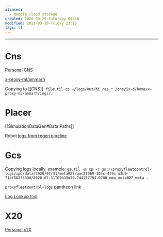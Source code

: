 ```yaml
---
aliases:
  - google cloud storage
created: 2020-09-26-Saturday 09:40
modified: 2023-03-10-Friday 23:15
tags: []
---
```



---

# Cns

[Personal CNS](https://cnsviewer.corp.google.com/cns/is-d/home/ammarh/sim_nfov/)

[x-proxy-ml/ammarh](https://cnsviewer.corp.google.com/cns/ix-d/home/x-proxy-ml/ammarh/)

Copying to [[CNS]]: `fileutil cp ~/logs/out/hi_res_* /cns/ix-d/home/x-proxy-ml/ammarh/imgs/.`

# Placer

[[SimulationDataGen#Data Paths]]

Robot [logs from regen pipeline](https://cnsviewer.corp.google.com/placer/prod/home/x-proxy-logs/robot_logs/ipc/data/2020/07/31/meta027/aac27069-10ec-4f9c-a3b9-71af582f3330/2020-07-31T09h39m29.744177794-0700_mma_meta027_meta/)

# Gcs

Copying logs locally, example: `gsutil -m cp -r gs://proxyfleetcontrol-logs/ipc/data/2020/07/31/meta027/aac27069-10ec-4f9c-a3b9-71af582f3330/2020-07-31T09h39m29.744177794-0700_mma_meta027_meta .`

`proxyfleetcontrol-logs` [pantheon link](https://pantheon.corp.google.com/storage/browser/proxyfleetcontrol-logs/ipc/data/2020/07/31/meta027/aac27069-10ec-4f9c-a3b9-71af582f3330/2020-07-31T09h39m29.744177794-0700_mma_meta027_meta;tab=objects?pli=1&prefix=&forceOnObjectsSortingFiltering=false)

[Log Lookup tool](https://x-proxy-flock.googleplex.com/logs_timeline/?robot_name=meta027&anchor=2020-07-31T08%3A58%3A02-07%3A00&anchor_pos=0.9&duration=PT17H26M23.068S)

# X20

[Personal x20](https://x20.corp.google.com/users/am/ammarh/)
